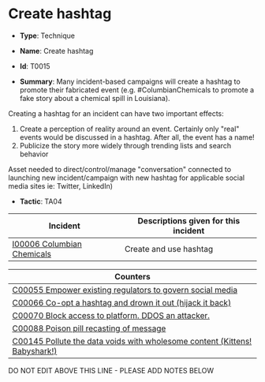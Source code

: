 # Create hashtag

* **Type**: Technique

* **Name**: Create hashtag

* **Id**: T0015

* **Summary**: Many incident-based campaigns will create a hashtag to promote their fabricated event (e.g. #ColumbianChemicals to promote a fake story about a chemical spill in Louisiana). 

Creating a hashtag for an incident can have two important effects:
1. Create a perception of reality around an event. Certainly only "real" events would be discussed in a hashtag. After all, the event has a name!
2. Publicize the story more widely through trending lists and search behavior 

Asset needed to direct/control/manage "conversation" connected to launching new incident/campaign with new hashtag for applicable social media sites ie: Twitter, LinkedIn)

* **Tactic**: TA04


| Incident | Descriptions given for this incident |
| -------- | -------------------- |
| [I00006 Columbian Chemicals](../incidents/I00006.md) | Create and use hashtag |



| Counters |
| -------- |
| [C00055 Empower existing regulators to govern social media](../counters/C00055.md) |
| [C00066 Co-opt a hashtag and drown it out (hijack it back)](../counters/C00066.md) |
| [C00070 Block access to platform. DDOS an attacker.](../counters/C00070.md) |
| [C00088 Poison pill recasting of message](../counters/C00088.md) |
| [C00145 Pollute the data voids with wholesome content (Kittens! Babyshark!)](../counters/C00145.md) |
DO NOT EDIT ABOVE THIS LINE - PLEASE ADD NOTES BELOW